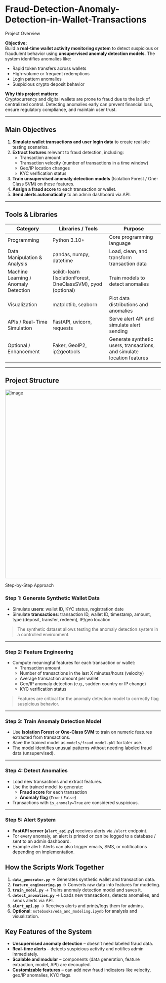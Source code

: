 # Fraud-Detection-Anomaly-Detection-in-Wallet-Transactions
Project Overview

**Objective:**  
Build a **real-time wallet activity monitoring system** to detect suspicious or fraudulent behavior using **unsupervised anomaly detection models**. The system identifies anomalies like:

- Rapid token transfers across wallets  
- High-volume or frequent redemptions  
- Login pattern anomalies  
- Suspicious crypto deposit behavior  

**Why this project matters:**  
Cryptocurrency and digital wallets are prone to fraud due to the lack of centralized control. Detecting anomalies early can prevent financial loss, ensure regulatory compliance, and maintain user trust.  

---

## Main Objectives

1. **Simulate wallet transactions and user login data** to create realistic testing scenarios.  
2. **Extract features** relevant to fraud detection, including:  
   - Transaction amount  
   - Transaction velocity (number of transactions in a time window)  
   - Geo/IP location changes  
   - KYC verification status  
3. **Train unsupervised anomaly detection models** (Isolation Forest / One-Class SVM) on these features.  
4. **Assign a fraud score** to each transaction or wallet.  
5. **Send alerts automatically** to an admin dashboard via API.  

---

## Tools & Libraries

| Category | Libraries / Tools | Purpose |
|----------|-----------------|--------|
| Programming | Python 3.10+ | Core programming language |
| Data Manipulation & Analysis | pandas, numpy, datetime | Load, clean, and transform transaction data |
| Machine Learning / Anomaly Detection | scikit-learn (IsolationForest, OneClassSVM), pyod (optional) | Train models to detect anomalies |
| Visualization | matplotlib, seaborn | Plot data distributions and anomalies |
| APIs / Real-Time Simulation | FastAPI, uvicorn, requests | Serve alert API and simulate alert sending |
| Optional / Enhancement | Faker, GeoIP2, ip2geotools | Generate synthetic users, transactions, and simulate location features |

---

## Project Structure

<img width="580" height="609" alt="image" src="https://github.com/user-attachments/assets/a338ef21-2c69-4eab-b7f6-54bc9e6ff749" />

Step-by-Step Approach

### Step 1: Generate Synthetic Wallet Data
- Simulate **users**: wallet ID, KYC status, registration date  
- Simulate **transactions**: transaction ID, wallet ID, timestamp, amount, type (deposit, transfer, redeem), IP/geo location  

> The synthetic dataset allows testing the anomaly detection system in a controlled environment.

---

### Step 2: Feature Engineering
- Compute meaningful features for each transaction or wallet:  
  - Transaction amount  
  - Number of transactions in the last X minutes/hours (velocity)  
  - Average transaction amount per wallet  
  - Geo/IP anomaly detection (e.g., sudden country or IP change)  
  - KYC verification status  

> Features are critical for the anomaly detection model to correctly flag suspicious behavior.

---

### Step 3: Train Anomaly Detection Model
- Use **Isolation Forest** or **One-Class SVM** to train on numeric features extracted from transactions.  
- Save the trained model as `models/fraud_model.pkl` for later use.  
- The model identifies unusual patterns without needing labeled fraud data (unsupervised).

---

### Step 4: Detect Anomalies
- Load new transactions and extract features.  
- Use the trained model to generate:  
  - **Fraud score** for each transaction  
  - **Anomaly flag** (`True` / `False`)  
- Transactions with `is_anomaly=True` are considered suspicious.

---

### Step 5: Alert System
- **FastAPI server (`alert_api.py`)** receives alerts via `/alert` endpoint.  
- For every anomaly, an alert is printed or can be logged to a database / sent to an admin dashboard.  
- Example alert:   Alerts can also trigger emails, SMS, or notifications depending on implementation.

## How the Scripts Work Together

1. **`data_generator.py`** → Generates synthetic wallet and transaction data.  
2. **`feature_engineering.py`** → Converts raw data into features for modeling.  
3. **`train_model.py`** → Trains anomaly detection model and saves it.  
4. **`detect_anomalies.py`** → Loads new transactions, detects anomalies, and sends alerts via API.  
5. **`alert_api.py`** → Receives alerts and prints/logs them for admins.  
6. **Optional**: `notebooks/eda_and_modeling.ipynb` for analysis and visualization.

## Key Features of the System

- **Unsupervised anomaly detection** – doesn’t need labeled fraud data.  
- **Real-time alerts** – detects suspicious activity and notifies admin immediately.  
- **Scalable and modular** – components (data generation, feature extraction, model, API) are decoupled.  
- **Customizable features** – can add new fraud indicators like velocity, geo/IP anomalies, KYC flags.

  

